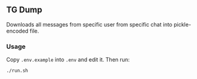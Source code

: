 ## TG Dump

Downloads all messages from specific user from specific chat into pickle-encoded file.

### Usage

Copy `.env.example` into `.env` and edit it.
Then run:
```
./run.sh
```
